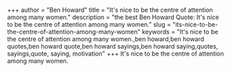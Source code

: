 +++
author = "Ben Howard"
title = "It's nice to be the centre of attention among many women."
description = "the best Ben Howard Quote: It's nice to be the centre of attention among many women."
slug = "its-nice-to-be-the-centre-of-attention-among-many-women"
keywords = "It's nice to be the centre of attention among many women.,ben howard,ben howard quotes,ben howard quote,ben howard sayings,ben howard saying,quotes, sayings,quote, saying, motivation"
+++
It's nice to be the centre of attention among many women.
